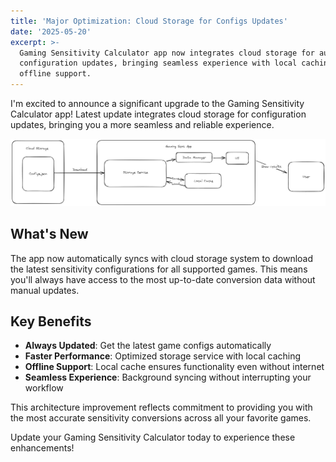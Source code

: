 ```yaml
---
title: 'Major Optimization: Cloud Storage for Configs Updates'
date: '2025-05-20'
excerpt: >-
  Gaming Sensitivity Calculator app now integrates cloud storage for automatic
  configuration updates, bringing seamless experience with local caching and
  offline support.
---
```


I'm excited to announce a significant upgrade to the Gaming Sensitivity Calculator app! Latest update integrates cloud storage for configuration updates, bringing you a more seamless and reliable experience.

![Gaming Sensitivity Calculator Cloud Storage Architecture](/assets/img/posts/gaming-sens-cloud-storage.png)

## What's New

The app now automatically syncs with cloud storage system to download the latest sensitivity configurations for all supported games. This means you'll always have access to the most up-to-date conversion data without manual updates.

## Key Benefits

- **Always Updated**: Get the latest game configs automatically
- **Faster Performance**: Optimized storage service with local caching
- **Offline Support**: Local cache ensures functionality even without internet
- **Seamless Experience**: Background syncing without interrupting your workflow

This architecture improvement reflects commitment to providing you with the most accurate sensitivity conversions across all your favorite games.

Update your Gaming Sensitivity Calculator today to experience these enhancements! 
